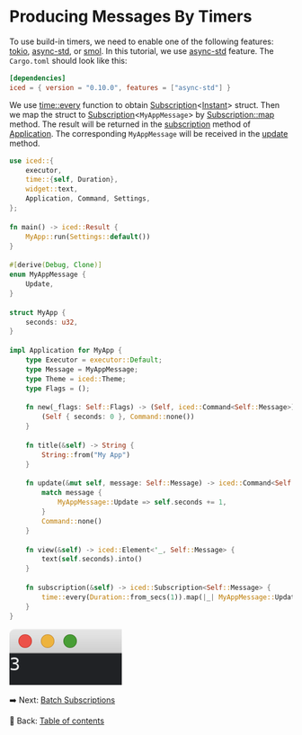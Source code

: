 # Producing Messages By Timers

To use build-in timers, we need to enable one of the following features: [tokio](https://docs.rs/crate/iced/0.12.1/features#tokio), [async-std](https://docs.rs/crate/iced/0.12.1/features#async-std), or [smol](https://docs.rs/crate/iced/0.12.1/features#smol).
In this tutorial, we use [async-std](https://docs.rs/crate/iced/0.12.1/features#async-std) feature.
The `Cargo.toml` should look like this:

```toml
[dependencies]
iced = { version = "0.10.0", features = ["async-std"] }
```

We use [time::every](https://docs.rs/iced/0.12.1/iced/time/fn.every.html) function to obtain [Subscription](https://docs.rs/iced/0.12.1/iced/struct.Subscription.html)\<[Instant](https://docs.rs/iced/0.12.1/iced/time/struct.Instant.html)> struct.
Then we map the struct to [Subscription](https://docs.rs/iced/0.12.1/iced/struct.Subscription.html)\<`MyAppMessage`> by [Subscription::map](https://docs.rs/iced/0.12.1/iced/struct.Subscription.html#method.map) method.
The result will be returned in the [subscription](https://docs.rs/iced/0.12.1/iced/application/trait.Application.html#method.subscription) method of [Application](https://docs.rs/iced/0.12.1/iced/application/trait.Application.html).
The corresponding `MyAppMessage` will be received in the [update](https://docs.rs/iced/0.12.1/iced/application/trait.Application.html#tymethod.update) method.

```rust
use iced::{
    executor,
    time::{self, Duration},
    widget::text,
    Application, Command, Settings,
};

fn main() -> iced::Result {
    MyApp::run(Settings::default())
}

#[derive(Debug, Clone)]
enum MyAppMessage {
    Update,
}

struct MyApp {
    seconds: u32,
}

impl Application for MyApp {
    type Executor = executor::Default;
    type Message = MyAppMessage;
    type Theme = iced::Theme;
    type Flags = ();

    fn new(_flags: Self::Flags) -> (Self, iced::Command<Self::Message>) {
        (Self { seconds: 0 }, Command::none())
    }

    fn title(&self) -> String {
        String::from("My App")
    }

    fn update(&mut self, message: Self::Message) -> iced::Command<Self::Message> {
        match message {
            MyAppMessage::Update => self.seconds += 1,
        }
        Command::none()
    }

    fn view(&self) -> iced::Element<'_, Self::Message> {
        text(self.seconds).into()
    }

    fn subscription(&self) -> iced::Subscription<Self::Message> {
        time::every(Duration::from_secs(1)).map(|_| MyAppMessage::Update)
    }
}
```

![Producing messages by timers](./pic/producing_messages_by_timers.png)

:arrow_right:  Next: [Batch Subscriptions](./batch_subscriptions.md)

:blue_book: Back: [Table of contents](./../README.md)
